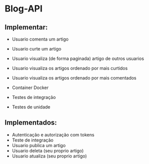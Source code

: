 # Blog-API


## Implementar:

*	Usuario comenta um artigo
*	Usuario curte um artigo
*	Usuario visualiza (de forma paginada) artigo de outros usuarios
*	Usuario visualiza os artigos ordenado por mais curtidos
*	Usuario visualiza os artigos ordenado por mais comentados

*	Container Docker
* 	Testes de integração
* 	Testes de unidade
## Implementados:
*	Autenticação e autorização com tokens
*	Teste de integração
*	Usuario publica um artigo
*	Usuario deleta (seu proprio artigo)
*	Usuario atualiza (seu proprio artigo)
